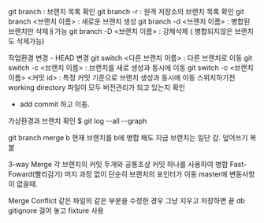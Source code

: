 git branch : 브랜치 목록 확인
git branch -r : 원격 저장소의 브랜치 목록 확인
git branch <브랜치 이름> : 새로운 브랜치 생성
git branch -d <브랜치 이름> : 병합된 브랜치만 삭제ㅐ가능
git branch -D <브랜치 이름> : 강제삭제 ( 병합되지않은 브랜치도 삭제가능)

작업환경 변경 - HEAD 변경
git switch <다른 브랜치 이름> : 다른 브랜치로 이동
git switch -c <브랜치 이름> : 브랜치를 새로 생성과 동시에 이동
git switch -c <브랜치 이름> <커밋 id> : 특정 커밋 기준으로 브랜치 생성과 동시에 이동
스위치하기전 working directory 파일이 모두 버전관리가 되고 있는지 확인
  - add commit 하고 이동.

가상환경과 브랜치 확인
$ git log --all --graph

git branch merge b
현재 브랜치를 b에 병합
해도 지금 브랜치는 일단 감.
덮어쓰기 복붙 

3-way Merge
각 브랜치의 커밋 두개와 공통조상 커밋 하나를 사용하여 병합
Fast-Foward(빨리감기)
머지 과정 없이 단순히 브랜치의 포인터가 이동
master에 변동사항이 없을때.

Merge Conflict
같은 파일의 같은 부분을 수정한 경우
그냥 지우고 저장하면 끝
db gitignore 걸어 놓고 fixture 사용